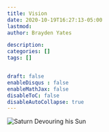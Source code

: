 ```yaml
---
title: Vision
date: 2020-10-19T16:27:13-05:00
lastmod: 
author: Brayden Yates

description: 
categories: []
tags: []


draft: false
enableDisqus : false
enableMathJax: false
disableToC: false
disableAutoCollapse: true
---
```


![Saturn Devouring his Sun](/img/goya.jpg)